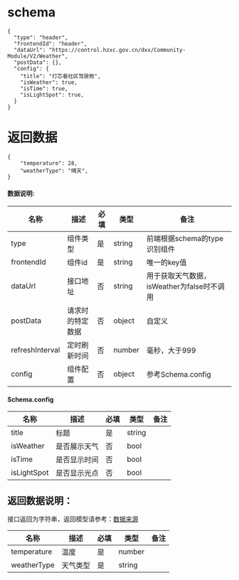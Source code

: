 # schema
```
{
  "type": "header",
  "frontendId": "header",
  "dataUrl": "https://control.hzxc.gov.cn/dxx/Community-Module/V2/Weather",
  "postData": {},
  "config": {
    "title": "灯芯巷社区驾驶舱",
    "isWeather": true,
    "isTime": true,
    "isLightSpot": true,
  }
}
```

# 返回数据
```
{
    "temperature": 28,
    "weatherType": "晴天",
}
```

#### 数据说明:
| 名称 | 描述 | 必填 | 类型 | 备注 |
|--|--|--|--|--|
| type | 组件类型 | 是 | string | 前端根据schema的type识别组件 |
| frontendId | 组件id | 是 | string | 唯一的key值 |
| dataUrl | 接口地址 | 否 | string | 用于获取天气数据，isWeather为false时不调用 |
| postData | 请求时的特定数据 | 否 | object | 自定义 |
| refreshInterval | 定时刷新时间 | 否 | number | 毫秒，大于999 |
| config | 组件配置 | 否 | object | 参考Schema.config |

#### Schema.config
| 名称 | 描述 | 必填 | 类型 | 备注 |
|--|--|--|--| -- |
| title | 标题 | 是| string | |
| isWeather | 是否展示天气 | 否 | bool | |
| isTime | 是否显示时间| 否 | bool | |
| isLightSpot | 是否显示光点 | 否 | bool | |

## 返回数据说明：
接口返回为字符串，返回模型请参考：[数据来源](/数据来源.md)

| 名称 | 描述 | 必填 | 类型 | 备注 |
|--|--|--|--|--|
| temperature | 温度 | 是 | number | |
| weatherType | 天气类型 | 是 | string |  |
